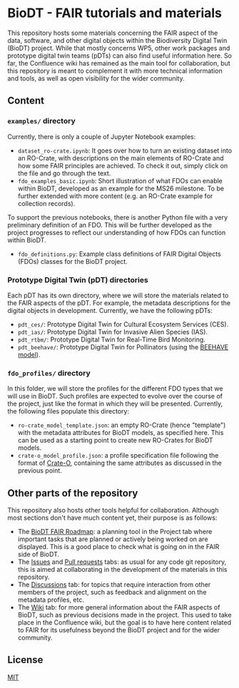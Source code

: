 # BioDT - FAIR tutorials and materials
This repository hosts some materials concerning the FAIR aspect of the data, software, and other digital objects within the Biodiversity Digital Twin (BioDT) project. While that mostly concerns WP5, other work packages and prototype digital twin teams (pDTs) can also find useful information here. So far, the Confluence wiki has remained as the main tool for collaboration, but this repository is meant to complement it with more technical information and tools, as well as open visibility for the wider community. 

## Content
### `examples/` directory
Currently, there is only a couple of Jupyter Notebook examples: 
- `dataset_ro-crate.ipynb`: It goes over how to turn an existing dataset into an RO-Crate, with descriptions on the main elements of RO-Crate and how some FAIR principles are achieved. To check it out, simply click on the file and go through the text.
- `fdo_examples_basic.ipynb`: Short illustration of what FDOs can enable within BioDT, developed as an example for the MS26 milestone. To be further extended with more content (e.g. an RO-Crate example for collection records).

To support the previous notebooks, there is another Python file with a very preliminary definition of an FDO. This will be further developed as the project progresses to reflect our understanding of how FDOs can function within BioDT.
- `fdo_definitions.py`: Example class definitions of FAIR Digital Objects (FDOs) classes for the BioDT project.

### Prototype Digital Twin (pDT) directories
Each pDT has its own directory, where we will store the materials related to the FAIR aspects of the pDT. For example, the metadata descriptions for the digital objects in development. Currently, we have the following pDTs:
- `pdt_ces/`: Prototype Digital Twin for Cultural Ecosystem Services (CES).
- `pdt_ias/`: Prototype Digital Twin for Invasive Alien Species (IAS).
- `pdt_rtbm/`: Prototype Digital Twin for Real-Time Bird Monitoring.
- `pdt_beehave/`: Prototype Digital Twin for Pollinators (using the [BEEHAVE model](https://beehave-model.net/)).

### `fdo_profiles/` directory
In this folder, we will store the profiles for the different FDO types that we will use in BioDT. Such profiles are expected to evolve over the course of the project, just like the format in which they will be presented. Currently, the following files populate this directory:
- `ro-crate_model_template.json`: an empty RO-Crate (hence "template") with the metadata attributes for BioDT models, as specified here. This can be used as a starting point to create new RO-Crates for BioDT models.
- `crate-o_model_profile.json`: a profile specification file following the format of [Crate-O](https://github.com/Language-Research-Technology/crate-o), containing the same attributes as discussed in the previous point.

## Other parts of the repository
This repository also hosts other tools helpful for collaboration. Although most sections don't have much content yet, their purpose is as follows:
- The [BioDT FAIR Roadmap](https://github.com/orgs/BioDT/projects/1): a planning tool in the Project tab where important tasks that are planned or actively being worked on are displayed. This is a good place to check what is going on in the FAIR side of BioDT.
- The [Issues](https://github.com/BioDT/biodt-fair/issues) and [Pull requests](https://github.com/BioDT/biodt-fair/pulls) tabs: as usual for any code git repository, this is aimed at collaborating in the development of the materials in this repository. 
- The [Discussions](https://github.com/BioDT/biodt-fair/discussions) tab: for topics that require interaction from other members of the project, such as feedback and alignment on the metadata profiles, etc.
- The [Wiki](https://github.com/BioDT/biodt-fair/wiki) tab: for more general information about the FAIR aspects of BioDT, such as previous decisions made in the project. This used to take place in the Confluence wiki, but the goal is to have here content related to FAIR for its usefulness beyond the BioDT project and for the wider community.

## License
[MIT](https://choosealicense.com/licenses/mit/)
